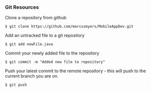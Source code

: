 ### Git Resources

Clone a repository from github
```
$ git clone https://github.com/marcusmyers/MobileAppDev.git
```


Add an untracked file to a git repository
```
$ git add newFile.java
```

Commit your newly added file to the repository
```
$ git commit -m "Added new file to repository"
```

Push your latest commit to the remote repository - this will push to the current branch you are on.
```
$ git push
```

